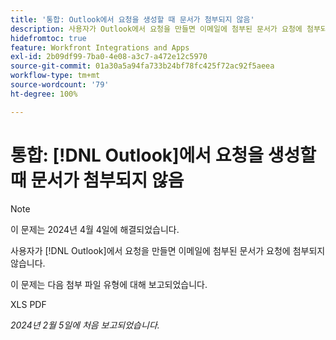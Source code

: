 ```yaml
---
title: '통합: Outlook에서 요청을 생성할 때 문서가 첨부되지 않음'
description: 사용자가 Outlook에서 요청을 만들면 이메일에 첨부된 문서가 요청에 첨부되지 않습니다.
hidefromtoc: true
feature: Workfront Integrations and Apps
exl-id: 2b09df99-7ba0-4e08-a3c7-a472e12c5970
source-git-commit: 01a30a5a94fa733b24bf78fc425f72ac92f5aeea
workflow-type: tm+mt
source-wordcount: '79'
ht-degree: 100%

---
```


# 통합: [!DNL Outlook]에서 요청을 생성할 때 문서가 첨부되지 않음

>[!NOTE]
>
>이 문제는 2024년 4월 4일에 해결되었습니다.

사용자가 [!DNL Outlook]에서 요청을 만들면 이메일에 첨부된 문서가 요청에 첨부되지 않습니다.

이 문제는 다음 첨부 파일 유형에 대해 보고되었습니다.

XLS
PDF

_2024년 2월 5일에 처음 보고되었습니다._
